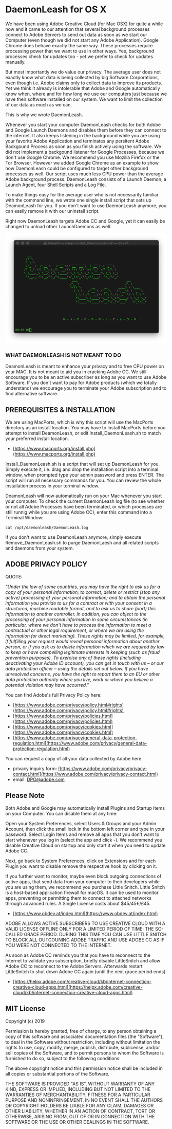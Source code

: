# DaemonLeash for OS X

We have been using Adobe Creative Cloud (for Mac OSX) for quite a while now and it came to our attention that several background processes connect to Adobe Servers to send out data as soon as we start our Computer (even though we did not start any Adobe Application). Google Chrome does behave exactly the same way. These processes require processing power that we want to use in other ways. Yes, background processes check for updates too - yet we prefer to check for updates manually.

But most importantly we do value our privacy. The average user does not exactly know what data is being collected by big Software Corporations, even though i.e. Adobe claims only to collect data to improve its products. Yet we think it already is intolerable that Adobe and Google automatically know when, where and for how long we use our computers just because we have their software installed on our system. We want to limit the collection of our data as much as we can.

This is why we wrote DaemonLeash.

Whenever you start your computer DaemonLeash checks for both Adobe and Google Launch Daemons and disables them before they can connect to the internet. It also keeps listening in the background while you are using your favorite Adobe Application and terminates any persitent Adobe Backgound Process as soon as you finish actively using the software.
We did not implement a backgound listener for Google Processes, because we don't use Google Chrome. We recommend you use Mozilla Firefox or the Tor Browser. However we added Google Chrome as an example to show how DaemonLeash could be configured to target other background processes as well.
Our script uses much less CPU power than the average Adobe background process. DaemonLeash consists of a Launch Daemon, a Launch Agent, four Shell Scripts and a Log File.

To make things easy for the average user who is not necessarily familiar with the command line, we wrote one single install script that sets up DeamonLeash for you. If you don't want to use DaemonLeash anymore, you can easily remove it with our uninstall script.

Right now DaemonLeash targets Adobe CC and Google, yet it can easily be changed to unload other LaunchDaemons as well.

<p align="center">
  <img src="/png/DaemonLeash.png" title="DaemonLeash">
</p>


### WHAT DAEMONLEASH IS NOT MEANT TO DO

DeamonLeash is meant to enhance your privacy and to free CPU power on your MAC. It is not meant to aid you in cracking Adobe CC. We still encourage you to be an active subscriber as long as you want to use Adobe Software. If you don't want to pay for Adobe products (which we totally understand) we encourage you to terminate your Adobe subscription and to find alternative software.



## PREREQUISITES & INSTALLATION

We are using MacPorts, which is why this script will use the MacPorts directory as an install location. You may have to install MacPorts before you attempt to install DeamonLeash, or edit Install_DaemonLeash.sh to match your preferred install location.

* [https://www.macports.org/install.php](https://www.macports.org/install.php)
    
Install_DaemonLeash.sh is a script that will set up DaemonLeash for you. Simply execute it, i.e. drag and drop the installation script into a terminal window, when prompted type your admin password and press ENTER. The script will run all necessary commands for you. You can review the whole installation process in your terminal window.

DeamonLeash will now automatically run on your Mac whenever you start your computer. To check the current DaemonLeash log file (to see whether or not all Adobe Processes have been terminated, or which processes are still runnig while you are using Adobe CC), enter this command into a Terminal Window:

    cat /opt/daemonleash/DaemonLeash.log

If you don't want to use DaemonLeash anymore, simply execute Remove_DaemonLeash.sh to purge DaemonLaesh and all related scripts and daemons from your system.




## ADOBE PRIVACY POLICY

QUOTE:

*"Under the law of some countries, you may have the right to ask us for a copy of your personal information; to correct, delete or restrict (stop any active) processing of your personal information; and to obtain the personal information you provide to us for a contract or with your consent in a structured, machine readable format, and to ask us to share (port) this information to another controller.
In addition, you can object to the processing of your personal information in some circumstances (in particular, where we don’t have to process the information to meet a contractual or other legal requirement, or where we are using the information for direct marketing).
These rights may be limited, for example, if fulfilling your request would reveal personal information about another person, or if you ask us to delete information which we are required by law to keep or have compelling legitimate interests in keeping (such as fraud prevention purposes).
To exercise any of these rights (including deactivating your Adobe ID account), you can get in touch with us – or our data protection officer – using the details set out below.
If you have unresolved concerns, you have the right to report them to an EU or other data protection authority where you live, work or where you believe a potential violation may have occurred."*

You can find Adobe's full Privacy Policy here:

* [https://www.adobe.com/privacy/policy.html#rights](https://www.adobe.com/privacy/policy.html#rights)
* [https://www.adobe.com/privacy/policies.html](https://www.adobe.com/privacy/policies.html)
* [https://www.adobe.com/privacy/cookies.html](https://www.adobe.com/privacy/cookies.html)
* [https://www.adobe.com/privacy/general-data-protection-regulation.html](https://www.adobe.com/privacy/general-data-protection-regulation.html)


You can request a copy of all your data collected by Adobe here:

* privacy inquiry form: [https://www.adobe.com/privacy/privacy-contact.html](https://www.adobe.com/privacy/privacy-contact.html)
* email: [DPO@adobe.com](mailto:DPO@adobe.com)


## Please Note

Both Adobe and Google may automatically install Plugins and Startup Items on your Computer. You can disable them at any time:

Open your System Preferences, select Users & Groups and your Admin Account, then click the small lock in the bottom left corner and type in your password. Select Login Items and remove all apps that you don't want to start whenever you log in (select the app and click -). We recommend you disable Creative Cloud on startup and only start it when you need to update Adobe CC.

Next, go back to System Preferences, click on Extensions and for each Plugin you want to disable remove the respective hook by clicking on it. 

If you further want to monitor, maybe even block outgoing connections of active apps, that send data from your computer to their developers while you are using them, we recommend you purchase Little Snitch. Little Snitch is a host-based application firewall for macOS. It can be used to monitor apps, preventing or permitting them to connect to attached networks through advanced rules. A Single License costs about \$45/45€/£45.

* [https://www.obdev.at/index.html](https://www.obdev.at/index.html)
    
ADOBE ALLOWS ACTIVE SUBSCRIBERS TO USE CREATIVE CLOUD WITH A VALID LICENSE OFFLINE ONLY FOR A LIMITED PERIOD OF TIME: THE SO-CALLED GRACE PERIOD. DURING THIS TIME YOU CAN USE LITTLE SNITCH TO BLOCK ALL OUTGOUNING ADOBE TRAFFIC AND USE ADOBE CC AS IF YOU WERE NOT CONNECTED TO THE INTERNET.

As soon as Adobe CC reminds you that you have to reconnect to the Internet to validate you subscription, briefly disable LittleSnitch and allow Adobe CC to reconnect to the Adobe Servers. Afterwards restart LittleSnitch to shut down Adobe CC again (until the next grace period ends).

* [https://helpx.adobe.com/creative-cloud/kb/internet-connection-creative-cloud-apps.html](https://helpx.adobe.com/creative-cloud/kb/internet-connection-creative-cloud-apps.html)

## MIT License

Copyright (c) 2019

Permission is hereby granted, free of charge, to any person obtaining a copy of this software and associated documentation files (the "Software"), to deal in the Software without restriction, including without limitation the rights to use, copy, modify, merge, publish, distribute, sublicense, and/or sell copies of the Software, and to permit persons to whom the Software is furnished to do so, subject to the following conditions:

The above copyright notice and this permission notice shall be included in all copies or substantial portions of the Software.

THE SOFTWARE IS PROVIDED "AS IS", WITHOUT WARRANTY OF ANY KIND, EXPRESS OR IMPLIED, INCLUDING BUT NOT LIMITED TO THE WARRANTIES OF MERCHANTABILITY, FITNESS FOR A PARTICULAR PURPOSE AND NONINFRINGEMENT. IN NO EVENT SHALL THE AUTHORS OR COPYRIGHT HOLDERS BE LIABLE FOR ANY CLAIM, DAMAGES OR OTHER LIABILITY, WHETHER IN AN ACTION OF CONTRACT, TORT OR OTHERWISE, ARISING FROM, OUT OF OR IN CONNECTION WITH THE SOFTWARE OR THE USE OR OTHER DEALINGS IN THE SOFTWARE.
